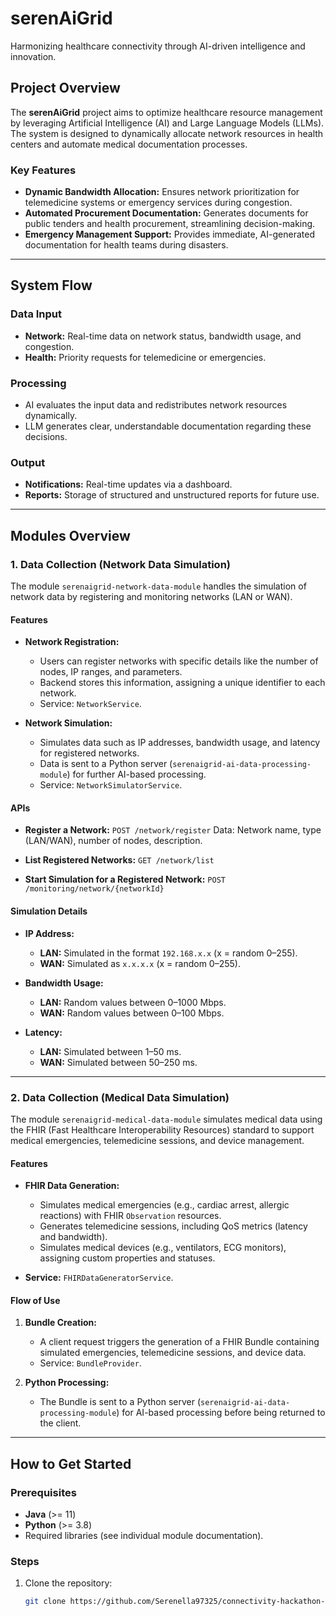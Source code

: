 # serenAiGrid

Harmonizing healthcare connectivity through AI-driven intelligence and innovation.

## Project Overview

The **serenAiGrid** project aims to optimize healthcare resource management by leveraging Artificial Intelligence (AI) and Large Language Models (LLMs). The system is designed to dynamically allocate network resources in health centers and automate medical documentation processes.

### Key Features

- **Dynamic Bandwidth Allocation:** Ensures network prioritization for telemedicine systems or emergency services during congestion.
- **Automated Procurement Documentation:** Generates documents for public tenders and health procurement, streamlining decision-making.
- **Emergency Management Support:** Provides immediate, AI-generated documentation for health teams during disasters.

---

## System Flow

### Data Input
- **Network:** Real-time data on network status, bandwidth usage, and congestion.
- **Health:** Priority requests for telemedicine or emergencies.

### Processing
- AI evaluates the input data and redistributes network resources dynamically.
- LLM generates clear, understandable documentation regarding these decisions.

### Output
- **Notifications:** Real-time updates via a dashboard.
- **Reports:** Storage of structured and unstructured reports for future use.

---

## Modules Overview

### 1. Data Collection (Network Data Simulation)

The module `serenaigrid-network-data-module` handles the simulation of network data by registering and monitoring networks (LAN or WAN).

#### Features
- **Network Registration:**
  - Users can register networks with specific details like the number of nodes, IP ranges, and parameters.
  - Backend stores this information, assigning a unique identifier to each network.
  - Service: `NetworkService`.

- **Network Simulation:**
  - Simulates data such as IP addresses, bandwidth usage, and latency for registered networks.
  - Data is sent to a Python server (`serenaigrid-ai-data-processing-module`) for further AI-based processing.
  - Service: `NetworkSimulatorService`.

#### APIs
- **Register a Network:**
  `POST /network/register`
  Data: Network name, type (LAN/WAN), number of nodes, description.

- **List Registered Networks:**
  `GET /network/list`

- **Start Simulation for a Registered Network:**
  `POST /monitoring/network/{networkId}`

#### Simulation Details
- **IP Address:**
  - **LAN:** Simulated in the format `192.168.x.x` (x = random 0–255).
  - **WAN:** Simulated as `x.x.x.x` (x = random 0–255).

- **Bandwidth Usage:**
  - **LAN:** Random values between 0–1000 Mbps.
  - **WAN:** Random values between 0–100 Mbps.

- **Latency:**
  - **LAN:** Simulated between 1–50 ms.
  - **WAN:** Simulated between 50–250 ms.

---

### 2. Data Collection (Medical Data Simulation)

The module `serenaigrid-medical-data-module` simulates medical data using the FHIR (Fast Healthcare Interoperability Resources) standard to support medical emergencies, telemedicine sessions, and device management.

#### Features
- **FHIR Data Generation:**
  - Simulates medical emergencies (e.g., cardiac arrest, allergic reactions) with FHIR `Observation` resources.
  - Generates telemedicine sessions, including QoS metrics (latency and bandwidth).
  - Simulates medical devices (e.g., ventilators, ECG monitors), assigning custom properties and statuses.

- **Service:** `FHIRDataGeneratorService`.

#### Flow of Use
1. **Bundle Creation:**
   - A client request triggers the generation of a FHIR Bundle containing simulated emergencies, telemedicine sessions, and device data.
   - Service: `BundleProvider`.

2. **Python Processing:**
   - The Bundle is sent to a Python server (`serenaigrid-ai-data-processing-module`) for AI-based processing before being returned to the client.

---

## How to Get Started

### Prerequisites
- **Java** (>= 11)
- **Python** (>= 3.8)
- Required libraries (see individual module documentation).

### Steps
1. Clone the repository:
   ```bash
   git clone https://github.com/Serenella97325/connectivity-hackathon-serenAiGrid.git
